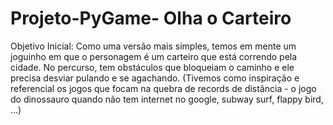 # Projeto-PyGame- Olha o Carteiro
Objetivo Inicial: Como uma versão mais simples, temos em mente um joguinho em que o personagem é um carteiro que está correndo pela cidade. No percurso, tem obstáculos que bloqueiam o caminho e ele precisa desviar pulando e se agachando. (Tivemos como inspiração e referencial os jogos que focam na quebra de records de distância - o jogo do dinossauro quando não tem internet no google, subway surf, flappy bird, ...)
